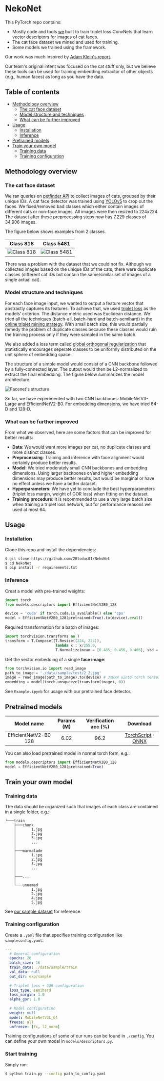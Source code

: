 # NekoNet

This PyTorch repo contains:
- Mostly code and tools [we](https://github.com/L-E-G-s) built to train triplet loss ConvNets that learn vector descriptors for images of cat faces. 
- The cat face dataset we mined and used for training.
- Some models we trained using the framework.

Our work was much inspired by [Adam Klein's report](http://cs230.stanford.edu/projects_fall_2019/reports/26251543.pdf).

Our team's original intent was focused on the cat stuff only, but we believe these tools can be used for training embedding extractor of other objects (e.g., human faces) as long as you have the data.

## Table of contents
- [Methodology overview](#methodology-overview)
  * [The cat face dataset](#the-cat-face-dataset)
  * [Model structure and techniques](#model-structure-and-techniques)
  * [What can be further improved](#what-can-be-further-improved)
- [Usage](#usage)
  * [Installation](#installation)
  * [Inference](#inference)
- [Pretrained models](#pretrained-models)
- [Train your own model](#train-your-own-model)
  * [Training data](#training-data)
  * [Training configuration](#training-configuration)

## Methodology overview
### The cat face dataset
We ran queries on [petfinder API](https://www.petfinder.com/developers/v2/docs/) to collect images of cats, grouped by their unique IDs. A cat face detector was trained using [YOLOv5](https://github.com/ultralytics/yolov5) to crop out the faces. We fixed/removed bad classes which either contain images of different cats or non-face images. All images were then resized to 224x224. The dataset after these preprocessing steps now has 7,229 classes of 34,906 images.

The figure below shows examples from 2 classes.

Class 818   | Class 5481
------------|------------
![Class 818](./_static/cat_818.jpg)|![Class 5481](./_static/cat_5481.jpg)

There was a problem with the dataset that we could not fix. Although we collected images based on the unique IDs of the cats, there were duplicate classes (different cat IDs but contain the same/similar set of images of a single actual cat).

### Model structure and techniques
For each face image input, we wanted to output a feature vector that abstractly captures its features. To achieve that, we used [triplet loss](https://arxiv.org/abs/1503.03832) as the models' criterion. The distance metric used was Euclidean distance. We tried all the techniques (batch-all, batch-hard and batch-semihard) in [the online triplet mining strategy](https://omoindrot.github.io/triplet-loss). With small batch size, this would partially remedy the problem of duplicate classes because these classes would ruin the training process only if they were sampled in the same batch.

We also added a loss term called [global orthogonal regularization](https://arxiv.org/abs/1708.06320) that statistically encourages seperate classes to be uniformly distributed on the unit sphere of embedding space.

The structure of a simple model would consist of a CNN backbone followed by a fully-connected layer. The output would then be L2-normalized to extract the final embedding. The figure below summarizes the model architecture.

![Facenet's structure](./_static/structure.png)

So far, we have experimented with two CNN backbones: MobileNetV3-Large and EfficientNetV2-B0. For embedding dimensions, we have tried 64-D and 128-D.

### What can be further improved
From what we observed, here are some factors that can be improved for better results:
- **Data**: We would want more images per cat, no duplicate classes and more distinct classes.
- **Preprocessing**: Training and inference with face alignment would certainly produce better results.
- **Model**: We tried moderately small CNN backbones and embedding dimensions. Using larger backbones or/and higher embedding dimensions may produce better results, but would be marginal or have no effect unless we have a better dataset.
- **Hyperparameters**: We have yet to conclude the best hyperparameters (triplet loss margin, weight of GOR loss) when fitting on the dataset.
- **Training procedure**: It is recommended to use a very large batch size when training a triplet loss network, but for performance reasons we used at most 64.

## Usage
### Installation
Clone this repo and install the dependencies:
```bash
$ git clone https://github.com/20toduc01/NekoNet
$ cd NekoNet
$ pip install -r requirements.txt
```

### Inference
Creat a model with pre-trained weights:
```py
import torch
from models.descriptors import EfficientNetV2B0_128

device = 'cuda' if torch.cuda.is_available() else 'cpu'
model = EfficientNetV2B0_128(pretrained=True).to(device).eval()
```
Required transformation for a batch of images:
```py
import torchvision.transforms as T
transform = T.Compose([T.Resize((224, 224)),
                       lambda x : x/255.0,
                       T.Normalize(mean = [0.485, 0.456, 0.406], std = [0.229, 0.224, 0.225])])
```
Get the vector embedding of a single **face image**:
```py
from torchvision.io import read_image
path_to_image = './data/sample/test/2_2.jpg'
image = read_image(path_to_image).to(device) # 3xHxW uint8 torch tensor
embedding = model(torch.unsqueeze(transform(image), 0))
```
See `Example.ipynb` for usage with our pretrained face detector.
## Pretrained models
|       Model name      | Params (M) | Verification acc (%) | Download |
|:---------------------:|:----------:|:--------------------:|:--------:|
| EfficientNetV2-B0 128 |      6.02     |         96.2         |         [TorchScript](https://github.com/20toduc01/NekoNet/releases/download/v1.1/effnetv2_b0_128.torchscript.pt) · [ONNX](https://github.com/20toduc01/NekoNet/releases/download/v1.1/effnetv2_b0_128.onnx)            |


You can also load pretrained model in normal torch form, e.g.:
```py
from models.descriptors import EfficientNetV2B0_128
model = EfficientNetV2B0_128(pretrained=True)
```

## Train your own model
### Training data
The data should be organized such that images of each class are contained in a single folder, e.g.:
```
└───train
    ├───chonk
    │       1.jpg
    │       2.jpg
    │       3.jpg
    │       ...
    │
    ├───marmalade
    │       1.jpg
    │       2.jpg
    │       3.jpg
    │       ...
    │
    ├───...
    │
    └───unnamed
            1.jpg
            2.jpg
            4.jpg
            5.jpg
```

See [our sample dataset](./data/sample/train) for reference.

### Training configuration
Create a `.yaml` file that specifies training configuration like `sampleconfig.yaml`:
```yaml
---
  # General configuration
  epochs: 20
  batch_size: 16
  train_data: ./data/sample/train
  val_data: null
  out_dir: exp/sample
  
  # Triplet loss + GOR configuration
  loss_type: semihard
  loss_margin: 1.0
  alpha_gor: 1.0
  
  # Model configuration
  weight: null
  model: MobileNetV3L_64
  freeze: all
  unfreeze: [fc, l2_norm]
```
Training configurations of some of our runs can be found in `./config`. You can define your own model in `models/descriptors.py`.

### Start training
Simply run:
```bash
$ python train.py --config path_to_config.yaml
```